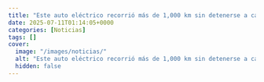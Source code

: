```yaml
---
title: "Este auto eléctrico recorrió más de 1,000 km sin detenerse a cargar y rompió el récord Guinness de Mercedes-Benz"
date: 2025-07-11T01:14:05+0000
categories: [Noticias]
tags: []
cover:
  image: "/images/noticias/"
  alt: "Este auto eléctrico recorrió más de 1,000 km sin detenerse a cargar y rompió el récord Guinness de Mercedes-Benz"
  hidden: false
---
```



